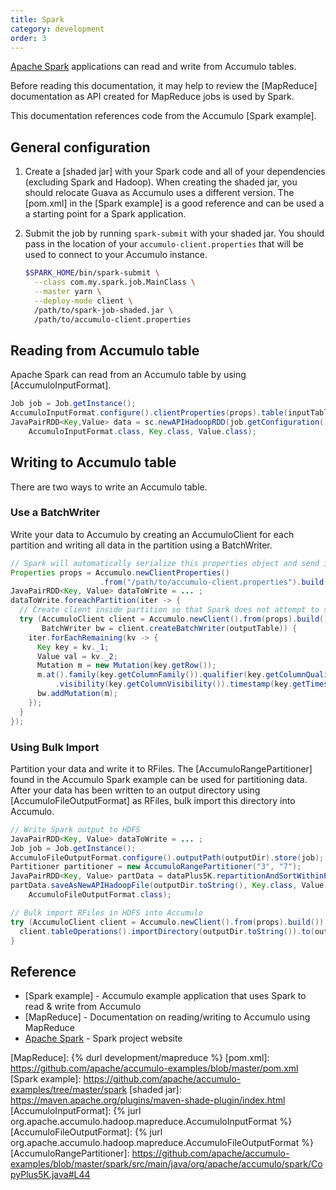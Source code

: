 ```yaml
---
title: Spark
category: development
order: 3
---
```


[Apache Spark] applications can read and write from Accumulo tables.

Before reading this documentation, it may help to review the [MapReduce]
documentation as API created for MapReduce jobs is used by Spark.

This documentation references code from the Accumulo [Spark example].

## General configuration

1. Create a [shaded jar] with your Spark code and all of your dependencies (excluding
   Spark and Hadoop). When creating the shaded jar, you should relocate Guava
   as Accumulo uses a different version. The [pom.xml] in the [Spark example] is
   a good reference and can be used a a starting point for a Spark application.

2. Submit the job by running `spark-submit` with your shaded jar. You should pass
   in the location of your `accumulo-client.properties` that will be used to connect
   to your Accumulo instance.
    ```bash
    $SPARK_HOME/bin/spark-submit \
      --class com.my.spark.job.MainClass \
      --master yarn \
      --deploy-mode client \
      /path/to/spark-job-shaded.jar \
      /path/to/accumulo-client.properties
    ```

## Reading from Accumulo table

Apache Spark can read from an Accumulo table by using [AccumuloInputFormat].

```java
Job job = Job.getInstance();
AccumuloInputFormat.configure().clientProperties(props).table(inputTable).store(job);
JavaPairRDD<Key,Value> data = sc.newAPIHadoopRDD(job.getConfiguration(),
    AccumuloInputFormat.class, Key.class, Value.class);
```

## Writing to Accumulo table

There are two ways to write an Accumulo table.

### Use a BatchWriter

Write your data to Accumulo by creating an AccumuloClient for each partition and writing all
data in the partition using a BatchWriter.

```java
// Spark will automatically serialize this properties object and send it to each partition
Properties props = Accumulo.newClientProperties()
                    .from("/path/to/accumulo-client.properties").build();
JavaPairRDD<Key, Value> dataToWrite = ... ;
dataToWrite.foreachPartition(iter -> {
  // Create client inside partition so that Spark does not attempt to serialize it.
  try (AccumuloClient client = Accumulo.newClient().from(props).build();
       BatchWriter bw = client.createBatchWriter(outputTable)) {
    iter.forEachRemaining(kv -> {
      Key key = kv._1;
      Value val = kv._2;
      Mutation m = new Mutation(key.getRow());
      m.at().family(key.getColumnFamily()).qualifier(key.getColumnQualifier())
          .visibility(key.getColumnVisibility()).timestamp(key.getTimestamp()).put(val);
      bw.addMutation(m);
    });
  }
});
```

### Using Bulk Import

Partition your data and write it to RFiles. The [AccumuloRangePartitioner] found in the Accumulo
Spark example can be used for partitioning data. After your data has been written to an output
directory using [AccumuloFileOutputFormat] as RFiles, bulk import this directory into Accumulo.

```java
// Write Spark output to HDFS
JavaPairRDD<Key, Value> dataToWrite = ... ;
Job job = Job.getInstance();
AccumuloFileOutputFormat.configure().outputPath(outputDir).store(job);
Partitioner partitioner = new AccumuloRangePartitioner("3", "7");
JavaPairRDD<Key, Value> partData = dataPlus5K.repartitionAndSortWithinPartitions(partitioner);
partData.saveAsNewAPIHadoopFile(outputDir.toString(), Key.class, Value.class,
    AccumuloFileOutputFormat.class);

// Bulk import RFiles in HDFS into Accumulo
try (AccumuloClient client = Accumulo.newClient().from(props).build()) {
  client.tableOperations().importDirectory(outputDir.toString()).to(outputTable).load();
}
```

## Reference

* [Spark example] - Accumulo example application that uses Spark to read & write from Accumulo
* [MapReduce] - Documentation on reading/writing to Accumulo using MapReduce
* [Apache Spark] - Spark project website

[Apache Spark]: https://spark.apache.org/
[MapReduce]: {% durl development/mapreduce %}
[pom.xml]: https://github.com/apache/accumulo-examples/blob/master/pom.xml
[Spark example]: https://github.com/apache/accumulo-examples/tree/master/spark
[shaded jar]: https://maven.apache.org/plugins/maven-shade-plugin/index.html
[AccumuloInputFormat]: {% jurl org.apache.accumulo.hadoop.mapreduce.AccumuloInputFormat %}
[AccumuloFileOutputFormat]: {% jurl org.apache.accumulo.hadoop.mapreduce.AccumuloFileOutputFormat %}
[AccumuloRangePartitioner]: https://github.com/apache/accumulo-examples/blob/master/spark/src/main/java/org/apache/accumulo/spark/CopyPlus5K.java#L44
